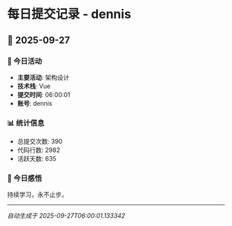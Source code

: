 # 每日提交记录 - dennis

## 📅 2025-09-27

### 🎯 今日活动
- **主要活动**: 架构设计
- **技术栈**: Vue
- **提交时间**: 06:00:01
- **账号**: dennis

### 📊 统计信息
- 总提交次数: 390
- 代码行数: 2982
- 活跃天数: 635

### 💭 今日感悟
持续学习，永不止步。

---
*自动生成于 2025-09-27T06:00:01.133342*
